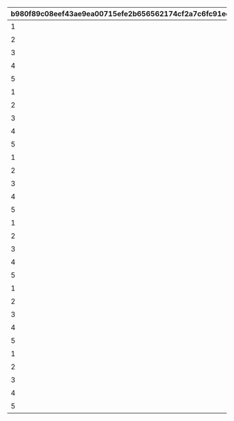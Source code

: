 |b980f89c08eef43ae9ea00715efe2b656562174cf2a7c6fc91ec25c11833b1ab|7c98475a477be8f093af19f3d0cf51ce22f80c421736587a433137f4c3ce395e|5dfe0fa327f57fdcb0deebc30630f89253059fee1549193f83580f0b790fd48c|f13ed643a0ebf23afa7523313ea505a170e18f43397b138e91f7f0555d8a3cf4|34af3dd9df4d5bcdecab5a128cdf4076c4a642bacaff015df04ab86ba62407e3|6622bcbbb2ce16cb4880ed731a8bc8bc5c1dfcbfa5e6e3d297b1124af433dc47|dd89a3d3635a83ac69910e12c7802b883833aa59c6d8200d49c525f62a36a22c|0938629496b453aa07b227d64b29950a85f7ec10e73fe9cbde257f3b43677761|dcc9fb8c27cde88e7882408f49729449cd1c3c6b291930a1d20aeae6965a0a8d|940f2b9f1198c30af11bb891a4c66617f8eb92933a8b09f39ad9605776ae2a90|91fa945c68f64700682a05bae722f4cd9f631219339419cb1aeed7942ca3a1fc|
| --- | --- | --- | --- | --- | --- | --- | --- | --- | --- | --- |
|1|イワアライグマの生態メモ①|0|10116111|10116|10143105|0|1|0|0|207300|
|2|イワアライグマの生態メモ②|0|10116112|10116|0|0|1|0|0|207300|
|3|イワアライグマの生態メモ③|0|10116113|10116|0|0|1|0|0|207300|
|4|イワアライグマの生態メモ④|0|10116114|10116|0|0|1|0|0|207300|
|5|洗い物のお師匠さま|8|10116115|10116|0|1|1|75|91002|207300|
|1|ワッパダヌキの生態メモ①|0|10116121|10116|0|0|1|0|0|207000|
|2|ワッパダヌキの生態メモ②|0|10116122|10116|0|0|1|0|0|207000|
|3|ワッパダヌキの生態メモ③|0|10116123|10116|0|0|1|0|0|207000|
|4|ワッパダヌキの生態メモ④|0|10116124|10116|0|0|1|0|0|207000|
|5|小さな再会と一化かし|8|10116125|10116|0|1|1|75|91002|207000|
|1|ゴブリングレートの生態メモ①|0|10116131|10116|0|0|1|0|0|305700|
|2|ゴブリングレートの生態メモ②|0|10116132|10116|0|0|1|0|0|305700|
|3|ゴブリングレートの生態メモ③|0|10116133|10116|0|0|1|0|0|305700|
|4|ゴブリングレートの生態メモ④|0|10116134|10116|0|0|1|0|0|305700|
|5|学びはまず形から|8|10116135|10116|0|1|1|75|91002|305700|
|1|スリーピィオウルの生態メモ①|0|10116211|10116|10143105|0|2|0|0|206900|
|2|スリーピィオウルの生態メモ②|0|10116212|10116|0|0|2|0|0|206900|
|3|スリーピィオウルの生態メモ③|0|10116213|10116|0|0|2|0|0|206900|
|4|スリーピィオウルの生態メモ④|0|10116214|10116|0|0|2|0|0|206900|
|5|天にも昇る寝心地|8|10116215|10116|0|1|2|75|91002|206900|
|1|ライライの生態メモ①|0|10116221|10116|0|0|2|0|0|304600|
|2|ライライの生態メモ②|0|10116222|10116|0|0|2|0|0|304600|
|3|ライライの生態メモ③|0|10116223|10116|0|0|2|0|0|304600|
|4|ライライの生態メモ④|0|10116224|10116|0|0|2|0|0|304600|
|5|それぞれの在り方を大切に|8|10116225|10116|0|1|2|75|91002|304600|
|1|ニャットの生態メモ①|0|10116231|10116|0|0|2|0|0|215300|
|2|ニャットの生態メモ②|0|10116232|10116|0|0|2|0|0|215300|
|3|ニャットの生態メモ③|0|10116233|10116|0|0|2|0|0|215300|
|4|ニャットの生態メモ④|0|10116234|10116|0|0|2|0|0|215300|
|5|あなたが教えてくれたこと|8|10116235|10116|0|1|2|75|91002|215300|